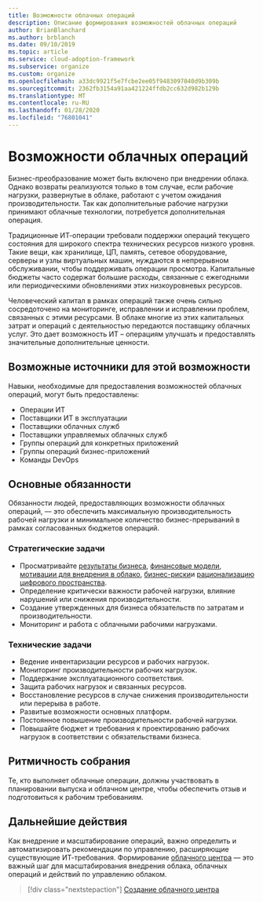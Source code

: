 ```yaml
---
title: Возможности облачных операций
description: Описание формирования возможностей облачных операций
author: BrianBlanchard
ms.author: brblanch
ms.date: 09/10/2019
ms.topic: article
ms.service: cloud-adoption-framework
ms.subservice: organize
ms.custom: organize
ms.openlocfilehash: a33dc9921f5e7fcbe2ee05f9483097040d9b309b
ms.sourcegitcommit: 2362fb3154a91aa421224ffdb2cc632d982b129b
ms.translationtype: MT
ms.contentlocale: ru-RU
ms.lasthandoff: 01/28/2020
ms.locfileid: "76801041"
---
```

# <a name="cloud-operation-capabilities"></a>Возможности облачных операций

Бизнес-преобразование может быть включено при внедрении облака. Однако возвраты реализуются только в том случае, если рабочие нагрузки, развернутые в облаке, работают с учетом ожидания производительности. Так как дополнительные рабочие нагрузки принимают облачные технологии, потребуется дополнительная операция.

Традиционные ИТ-операции требовали поддержки операций текущего состояния для широкого спектра технических ресурсов низкого уровня. Такие вещи, как хранилище, ЦП, память, сетевое оборудование, серверы и узлы виртуальных машин, нуждаются в непрерывном обслуживании, чтобы поддерживать операции просмотра. Капитальные бюджеты часто содержат большие расходы, связанные с ежегодными или периодическими обновлениями этих низкоуровневых ресурсов.

 Человеческий капитал в рамках операций также очень сильно сосредоточено на мониторинге, исправлении и исправлении проблем, связанных с этими ресурсами. В облаке многие из этих капитальных затрат и операций с деятельностью передаются поставщику облачных услуг. Это дает возможность ИТ – операциям улучшать и предоставлять значительные дополнительные ценности.

## <a name="possible-sources-for-this-capability"></a>Возможные источники для этой возможности

Навыки, необходимые для предоставления возможностей облачных операций, могут быть предоставлены:

- Операции ИТ
- Поставщики ИТ в эксплуатации
- Поставщики облачных служб
- Поставщики управляемых облачных служб
- Группы операций для конкретных приложений
- Группы операций бизнес-приложений
- Команды DevOps

## <a name="key-responsibilities"></a>Основные обязанности

Обязанности людей, предоставляющих возможности облачных операций, — это обеспечить максимальную производительность рабочей нагрузки и минимальное количество бизнес-прерываний в рамках согласованных бюджетов операций.

### <a name="strategic-tasks"></a>Стратегические задачи

- Просматривайте [результаты бизнеса](../strategy/business-outcomes/index.md), [финансовые модели](../strategy/financial-models.md), [мотивации для внедрения в облако](../strategy/motivations.md), [бизнес-риски](../govern/policy-compliance/risk-tolerance.md)и [рационализацию цифрового пространства](../digital-estate/index.md).
- Определение критически важности рабочей нагрузки, влияние нарушений или снижения производительности.
- Создание утвержденных для бизнеса обязательств по затратам и производительности.
- Мониторинг и работа с облачными рабочими нагрузками.

### <a name="technical-tasks"></a>Технические задачи

- Ведение инвентаризации ресурсов и рабочих нагрузок.
- Мониторинг производительности рабочих нагрузок.
- Поддержание эксплуатационного соответствия.
- Защита рабочих нагрузок и связанных ресурсов.
- Восстановление ресурсов в случае снижения производительности или перерыва в работе.
- Развитые возможности основных платформ.
- Постоянное повышение производительности рабочей нагрузки.
- Повышайте бюджет и требования к проектированию рабочих нагрузок в соответствии с обязательствами бизнеса.

## <a name="meeting-cadence"></a>Ритмичность собрания

Те, кто выполняет облачные операции, должны участвовать в планировании выпуска и облачном центре, чтобы обеспечить отзыв и подготовиться к рабочим требованиям.

## <a name="next-steps"></a>Дальнейшие действия

Как внедрение и масштабирование операций, важно определить и автоматизировать рекомендации по управлению, расширяющие существующие ИТ-требования. Формирование [облачного центра](./cloud-center-of-excellence.md) — это важный шаг для масштабирования внедрения облака, облачных операций и действий по управлению облаком.

> [!div class="nextstepaction"]
> [Создание облачного центра](./cloud-center-of-excellence.md)
